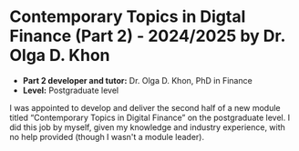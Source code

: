 # Contemporary Topics in Digtal Finance (Part 2) - 2024/2025 by Dr. Olga D. Khon

* **Part 2 developer and tutor:** Dr. Olga D. Khon, PhD in Finance
* **Level:** Postgraduate level

I was appointed to develop and deliver the second  half of a new module titled “Contemporary Topics in Digital Finance” on the postgraduate level. I did this job by myself, given my knowledge and industry experience, with no help provided (though I wasn't  a module leader).

